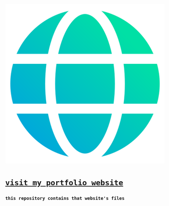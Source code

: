 [![web](/web.png)](ashfaqueppbtr@gmail.com)


# [`visit my portfolio website`](ashfaqueppbtr@gmail.com)

### `this repository contains that website's files`
